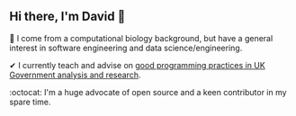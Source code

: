 ## Hi there, I'm David 👋

:mushroom: I come from a computational biology background, but have a general interest in software engineering and data science/engineering.

✔ I currently teach and advise on [good programming practices in UK Government analysis and research](https://best-practice-and-impact.github.io/qa-of-code-guidance/intro.html).

:octocat: I'm a huge advocate of open source and a keen contributor in my spare time.
